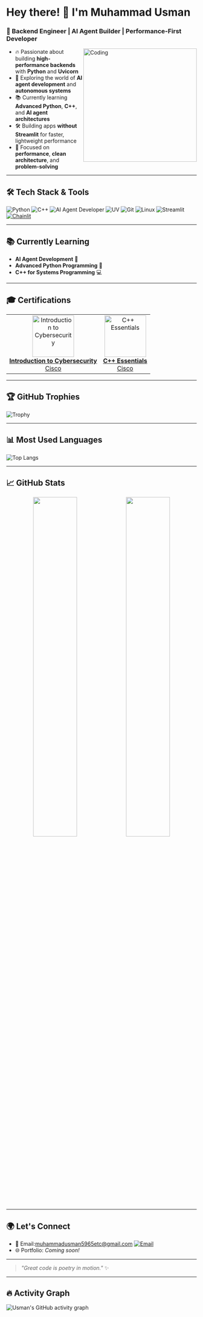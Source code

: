 # Hey there! 👋 I'm Muhammad Usman

### 🚀 Backend Engineer | AI Agent Builder | Performance-First Developer



<img align="right" alt="Coding" width="300" src="https://cdn.dribbble.com/users/1059583/screenshots/4171367/coding-freak.gif" />

- 🔥 Passionate about building **high-performance backends** with **Python** and **Uvicorn**
- 🧠 Exploring the world of **AI agent development** and **autonomous systems**
- 📚 Currently learning **Advanced Python**, **C++**, and **AI agent architectures**
- 🛠️ Building apps **without Streamlit** for faster, lightweight performance
- 🎯 Focused on **performance**, **clean architecture**, and **problem-solving**

---

## 🛠️ Tech Stack & Tools

![Python](https://img.shields.io/badge/Python-3670A0?style=for-the-badge&logo=python&logoColor=white)
![C++](https://img.shields.io/badge/C++-00599C?style=for-the-badge&logo=cplusplus&logoColor=white)
![AI Agent Developer](https://img.shields.io/badge/AI%20Agent-Developer-8A2BE2?style=for-the-badge&logo=OpenAI&logoColor=white)
![UV](https://img.shields.io/badge/UV-High%20Performance-00BFA6?style=for-the-badge)
![Git](https://img.shields.io/badge/Git-F05032?style=for-the-badge&logo=git&logoColor=white)
![Linux](https://img.shields.io/badge/Linux-FCC624?style=for-the-badge&logo=linux&logoColor=black)
![Streamlit](https://img.shields.io/badge/Streamlit-FF4B4B?style=for-the-badge&logo=streamlit&logoColor=white)
[![Chainlit](https://img.shields.io/badge/Chainlit-2D79C7?style=for-the-badge&logo=appveyor&logoColor=white)](https://chainlit.io)


---

## 📚 Currently Learning
- **AI Agent Development** 🤖
- **Advanced Python Programming** 🐍
- **C++ for Systems Programming** 💻

---

## 🎓 Certifications

<table>
  <tr>
    <td align="center">
      <a href="https://www.credly.com/badges/79bd5417-e754-46e8-92e8-a2eb7016489d/public_url" target="_blank" rel="noopener noreferrer">
        <img src="https://images.credly.com/size/340x340/images/af8c6b4e-fc31-47c4-8dcb-eb7a2065dc5b/I2CS__1_.png" alt="Introduction to Cybersecurity" width="110" />
        <br />
        <strong>Introduction to Cybersecurity</strong><br />
        Cisco
      </a>
    </td>
    <td align="center">
      <a href="https://www.credly.com/badges/4a15b067-656e-4891-869a-e7db0a0cba64/public_url" target="_blank" rel="noopener noreferrer">
        <img src="https://images.credly.com/size/340x340/images/fd262680-b0e1-41e0-bd03-6f9ea2b0c4e8/image.png" alt="C++ Essentials" width="110" />
        <br />
        <strong>C++ Essentials</strong><br />
        Cisco
      </a>
    </td>
  </tr>
</table>



---


## 🏆 GitHub Trophies

![Trophy](https://github-profile-trophy.vercel.app/?username=MuhammadUsmanGM&theme=tokyonight&column=4&margin-w=15&margin-h=15&no-frame=true)


---

## 📊 Most Used Languages

![Top Langs](https://github-readme-stats.vercel.app/api/top-langs/?username=MuhammadUsmanGM&layout=compact&theme=tokyonight)

---

## 📈 GitHub Stats

<p align="center">
  <img src="https://github-readme-stats.vercel.app/api?username=MuhammadUsmanGM&show_icons=true&theme=tokyonight" width="48%" />
  <img src="https://github-readme-streak-stats.herokuapp.com/?user=MuhammadUsmanGM&theme=tokyonight" width="48%" />
</p>

---

## 🌍 Let's Connect

- 📧 Email:muhammadusman5965etc@gmail.com
[![Email](https://img.shields.io/badge/Email-Reach%20Out-red?style=for-the-badge&logo=gmail)](mailto:muhammadusman5965etc@gmail.com)
- 🌐 Portfolio: _Coming soon!_

---

> _"Great code is poetry in motion."_ ✨

---

## 🔥 Activity Graph

![Usman's GitHub activity graph](https://github-readme-activity-graph.vercel.app/graph?username=MuhammadUsmanGM&theme=tokyo-night)




